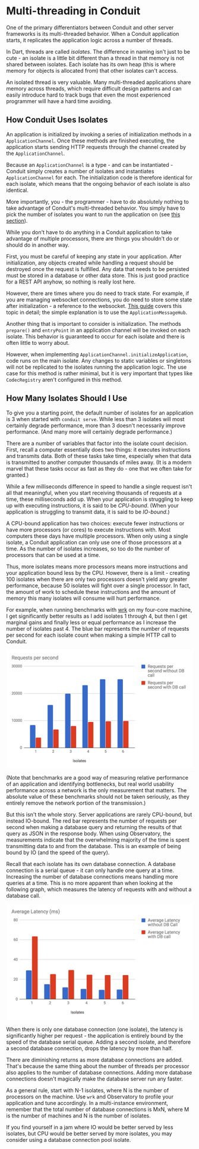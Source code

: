 # Multi-threading in Conduit

One of the primary differentiators between Conduit and other server frameworks is its multi-threaded behavior. When a Conduit application starts, it replicates the application logic across a number of threads.

In Dart, threads are called _isolates_. The difference in naming isn't just to be cute - an isolate is a little bit different than a thread in that memory is not shared between isolates. Each isolate has its own heap \(this is where memory for objects is allocated from\) that other isolates can't access.

An isolated thread is very valuable. Many multi-threaded applications share memory across threads, which require difficult design patterns and can easily introduce hard to track bugs that even the most experienced programmer will have a hard time avoiding.

## How Conduit Uses Isolates

An application is initialized by invoking a series of initialization methods in a `ApplicationChannel`. Once these methods are finished executing, the application starts sending HTTP requests through the channel created by the `ApplicationChannel`.

Because an `ApplicationChannel` is a type - and can be instantiated - Conduit simply creates a number of isolates and instantiates `ApplicationChannel` for each. The initialization code is therefore identical for each isolate, which means that the ongoing behavior of each isolate is also identical.

More importantly, you - the programmer - have to do absolutely nothing to take advantage of Conduit's multi-threaded behavior. You simply have to pick the number of isolates you want to run the application on \(see [this section](threading.md#how-many-isolates-should-i-use)\).

While you don't have to do anything in a Conduit application to take advantage of multiple processors, there are things you shouldn't do or should do in another way.

First, you must be careful of keeping any state in your application. After initialization, any objects created while handling a request should be destroyed once the request is fulfilled. Any data that needs to be persisted must be stored in a database or other data store. This is just good practice for a REST API anyhow, so nothing is really lost here.

However, there are times where you do need to track state. For example, if you are managing websocket connections, you do need to store some state after initialization - a reference to the websocket. [This guide](../http/websockets.md) covers this topic in detail; the simple explanation is to use the `ApplicationMessageHub`.

Another thing that is important to consider is initialization. The methods `prepare()` and `entryPoint` in an application channel will be invoked on each isolate. This behavior is guaranteed to occur for each isolate and there is often little to worry about.

However, when implementing `ApplicationChannel.initializeApplication`, code runs on the main isolate. Any changes to static variables or singletons will not be replicated to the isolates running the application logic. The use case for this method is rather minimal, but it is very important that types like `CodecRegistry` aren't configured in this method.

## How Many Isolates Should I Use

To give you a starting point, the default number of isolates for an application is 3 when started with `conduit serve`. While less than 3 isolates will most certainly degrade performance, more than 3 doesn't necessarily improve performance. \(And many more will certainly degrade performance.\)

There are a number of variables that factor into the isolate count decision. First, recall a computer essentially does two things: it executes instructions and transmits data. Both of these tasks take time, especially when that data is transmitted to another computer thousands of miles away. \(It is a modern marvel that these tasks occur as fast as they do - one that we often take for granted.\)

While a few milliseconds difference in speed to handle a single request isn't all that meaningful, when you start receiving thousands of requests at a time, these milliseconds add up. When your application is struggling to keep up with executing instructions, it is said to be _CPU-bound_. \(When your application is struggling to transmit data, it is said to be _IO-bound_.\)

A CPU-bound application has two choices: execute fewer instructions or have more processors \(or cores\) to execute instructions with. Most computers these days have multiple processors. When only using a single isolate, a Conduit application can only use one of those processors at a time. As the number of isolates increases, so too do the number of processors that can be used at a time.

Thus, more isolates means more processors means more instructions and your application bound less by the CPU. However, there is a limit - creating 100 isolates when there are only two processors doesn't yield any greater performance, because 50 isolates will fight over a single processor. In fact, the amount of work to schedule these instructions and the amount of memory this many isolates will consume will hurt performance.

For example, when running benchmarks with [wrk](https://github.com/wg/wrk) on my four-core machine, I get significantly better results as I add isolates 1 through 4, but then I get marginal gains and finally less or equal performance as I increase the number of isolates past 4. The blue bar represents the number of requests per second for each isolate count when making a simple HTTP call to Conduit.

![Requests Per Second](../assets/req_per_sec.png)

\(Note that benchmarks are a good way of measuring relative performance of an application and identifying bottlenecks, but real world usability performance across a network is the only measurement that matters. The absolute value of these benchmarks should not be taken seriously, as they entirely remove the network portion of the transmission.\)

But this isn't the whole story. Server applications are rarely CPU-bound, but instead IO-bound. The red bar represents the number of requests per second when making a database query and returning the results of that query as JSON in the response body. When using Observatory, the measurements indicate that the overwhelming majority of the time is spent transmitting data to and from the database. This is an example of being bound by IO \(and the speed of the query\).

Recall that each isolate has its own database connection. A database connection is a serial queue - it can only handle one query at a time. Increasing the number of database connections means handling more queries at a time. This is no more apparent than when looking at the following graph, which measures the latency of requests with and without a database call.

![Average Latency](../assets/latency.png)

When there is only one database connection \(one isolate\), the latency is significantly higher per request - the application is entirely bound by the speed of the database serial queue. Adding a second isolate, and therefore a second database connection, drops the latency by more than half.

There are diminishing returns as more database connections are added. That's because the same thing about the number of threads per processor also applies to the number of database connections. Adding more database connections doesn't magically make the database server run any faster.

As a general rule, start with N-1 isolates, where N is the number of processors on the machine. Use `wrk` and Observatory to profile your application and tune accordingly. In a multi-instance environment, remember that the total number of database connections is MxN, where M is the number of machines and N is the number of isolates.

If you find yourself in a jam where IO would be better served by less isolates, but CPU would be better served by more isolates, you may consider using a database connection pool isolate.

